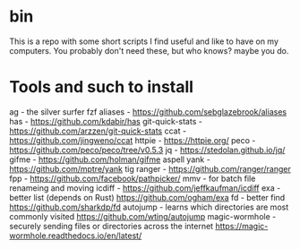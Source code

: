 bin
================================================================================
This is a repo with some short scripts I find useful and like to have on my computers. You probably don't need these, but who knows? maybe you do.


Tools and such to install
================================================================================
ag - the silver surfer
fzf
aliases - https://github.com/sebglazebrook/aliases
has - https://github.com/kdabir/has
git-quick-stats - https://github.com/arzzen/git-quick-stats
ccat - https://github.com/jingweno/ccat
httpie - https://httpie.org/
peco - https://github.com/peco/peco/tree/v0.5.3
jq - https://stedolan.github.io/jq/
gifme - https://github.com/holman/gifme
aspell
yank - https://github.com/mptre/yank
tig
ranger - https://github.com/ranger/ranger
fpp - https://github.com/facebook/pathpicker/
mmv - for batch file renameing and moving
icdiff - https://github.com/jeffkaufman/icdiff
exa - better list (depends on Rust) https://github.com/ogham/exa
fd - better find https://github.com/sharkdp/fd
autojump - learns which directories are most commonly visited https://github.com/wting/autojump
magic-wormhole - securely sending files or directories across the internet https://magic-wormhole.readthedocs.io/en/latest/
